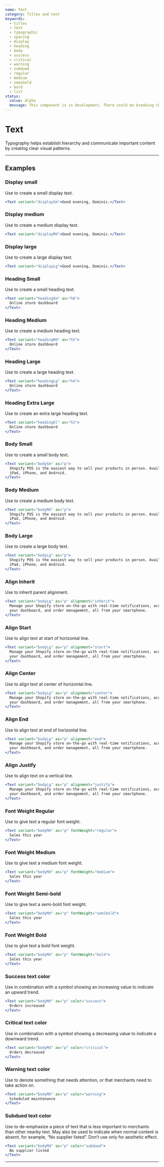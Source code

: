 ```yaml
---
name: Text
category: Titles and text
keywords:
  - titles
  - text
  - typographic
  - spacing
  - display
  - heading
  - body
  - success
  - critical
  - warning
  - subdued
  - regular
  - medium
  - semibold
  - bold
  - list
status:
  value: Alpha
  message: This component is in development. There could be breaking changes made to it in a non-major release of Polaris. Please use with caution.
---
```


# Text

Typography helps establish hierarchy and communicate important content by creating clear visual patterns.

---

## Examples

### Display small

Use to create a small display text.

```jsx
<Text variant="displaySm">Good evening, Dominic.</Text>
```

### Display medium

Use to create a medium display text.

```jsx
<Text variant="displayMd">Good evening, Dominic.</Text>
```

### Display large

Use to create a large display text.

```jsx
<Text variant="displayLg">Good evening, Dominic.</Text>
```

### Heading Small

Use to create a small heading text.

```jsx
<Text variant="headingSm" as="h6">
  Online store dashboard
</Text>
```

### Heading Medium

Use to create a medium heading text.

```jsx
<Text variant="headingMd" as="h5">
  Online store dashboard
</Text>
```

### Heading Large

Use to create a large heading text.

```jsx
<Text variant="headingLg" as="h4">
  Online store dashboard
</Text>
```

### Heading Extra Large

Use to create an extra large heading text.

```jsx
<Text variant="headingXl" as="h3">
  Online store dashboard
</Text>
```

### Body Small

Use to create a small body text.

```jsx
<Text variant="bodySm" as="p">
  Shopify POS is the easiest way to sell your products in person. Available for
  iPad, iPhone, and Android.
</Text>
```

### Body Medium

Use to create a medium body text.

```jsx
<Text variant="bodyMd" as="p">
  Shopify POS is the easiest way to sell your products in person. Available for
  iPad, iPhone, and Android.
</Text>
```

### Body Large

Use to create a large body text.

```jsx
<Text variant="bodyLg" as="p">
  Shopify POS is the easiest way to sell your products in person. Available for
  iPad, iPhone, and Android.
</Text>
```

### Align Inherit

Use to inherit parent alignment.

```jsx
<Text variant="bodyLg" as="p" alignment="inherit">
  Manage your Shopify store on-the-go with real-time notifications, access to
  your dashboard, and order management, all from your smartphone.
</Text>
```

### Align Start

Use to align text at start of horizontal line.

```jsx
<Text variant="bodyLg" as="p" alignment="start">
  Manage your Shopify store on-the-go with real-time notifications, access to
  your dashboard, and order management, all from your smartphone.
</Text>
```

### Align Center

Use to align text at center of horizontal line.

```jsx
<Text variant="bodyLg" as="p" alignment="center">
  Manage your Shopify store on-the-go with real-time notifications, access to
  your dashboard, and order management, all from your smartphone.
</Text>
```

### Align End

Use to align text at end of horizontal line.

```jsx
<Text variant="bodyLg" as="p" alignment="end">
  Manage your Shopify store on-the-go with real-time notifications, access to
  your dashboard, and order management, all from your smartphone.
</Text>
```

### Align Justify

Use to align text on a vertical line.

```jsx
<Text variant="bodyLg" as="p" alignment="justify">
  Manage your Shopify store on-the-go with real-time notifications, access to
  your dashboard, and order management, all from your smartphone.
</Text>
```

### Font Weight Regular

Use to give text a regular font weight.

```jsx
<Text variant="bodyMd" as="p" fontWeight="regular">
  Sales this year
</Text>
```

### Font Weight Medium

Use to give text a medium font weight.

```jsx
<Text variant="bodyMd" as="p" fontWeight="medium">
  Sales this year
</Text>
```

### Font Weight Semi-bold

Use to give text a semi-bold font weight.

```jsx
<Text variant="bodyMd" as="p" fontWeight="semibold">
  Sales this year
</Text>
```

### Font Weight Bold

Use to give text a bold font weight.

```jsx
<Text variant="bodyMd" as="p" fontWeight="bold">
  Sales this year
</Text>
```

### Success text color

Use in combination with a symbol showing an increasing value to indicate an upward trend.

```jsx
<Text variant="bodyMd" as="p" color="success">
  Orders increased
</Text>
```

### Critical text color

Use in combination with a symbol showing a decreasing value to indicate a downward trend.

```jsx
<Text variant="bodyMd" as="p" color="critical">
  Orders decreased
</Text>
```

### Warning text color

Use to denote something that needs attention, or that merchants need to take action on.

```jsx
<Text variant="bodyMd" as="p" color="warning">
  Scheduled maintenance
</Text>
```

### Subdued text color

Use to de-emphasize a piece of text that is less important to merchants than other nearby text. May also be used to indicate when normal content is absent, for example, “No supplier listed”. Don’t use only for aesthetic effect.

```jsx
<Text variant="bodyMd" as="p" color="subdued">
  No supplier listed
</Text>
```

---
